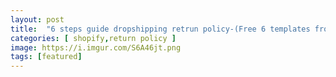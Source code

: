 ```yaml
---
layout: post
title:  "6 steps guide dropshipping retrun policy-(Free 6 templates from top sellers)"
categories: [ shopify,return policy ]
image: https://i.imgur.com/S6A46jt.png
tags: [featured]
---
```

<!--stackedit_data:
eyJoaXN0b3J5IjpbLTE2MDQ1MzMxNjddfQ==
-->